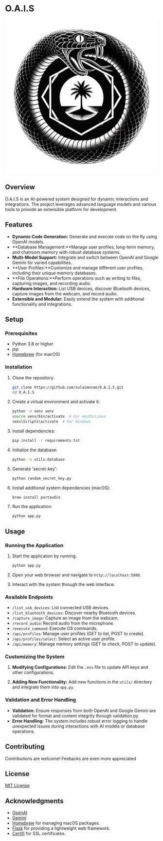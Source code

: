 # O.A.I.S

![O.A.I.S Logo](static/images/logo.png)

## Overview

O.A.I.S is an AI-powered system designed for dynamic interactions and integrations. The project leverages advanced language models and various tools to provide an extensible platform for development.

## Features

- **Dynamic Code Generation:** Generate and execute code on the fly using OpenAI models.
- **Database Management:**Manage user profiles, long-term memory, and chatroom memory with robust database systems.
- **Multi-Model Support:** Integrate and switch between OpenAI and Google Gemini for varied capabilities.
- **User Profiles:**Customize and manage different user profiles, including their unique memory databases.
- **File Operations:**Perform operations such as writing to files, capturing images, and recording audio.
- **Hardware Interaction:** List USB devices, discover Bluetooth devices, capture images from the webcam, and record audio.
- **Extensible and Modular:** Easily extend the system with additional functionality and integrations.

## Setup

### Prerequisites

- Python 3.8 or higher
- pip
- [Homebrew](https://brew.sh/) (for macOS)

### Installation

1. Clone the repository:

    ```sh
    git clone https://github.com/sulaimonao/O.A.I.S.git
    cd O.A.I.S
    ```

2. Create a virtual environment and activate it:

    ```sh
    python -m venv venv
    source venv/bin/activate  # For macOS/Linux
    venv\Scripts\activate  # For Windows
    ```

3. Install dependencies:

    ```sh
    pip install -r requirements.txt
    ```

4. Initialize the database:

    ```sh
    python -m utils.database
    ```

5. Generate 'secret-key':

    ```sh
    python random_secret_key.py
    ```

6. Install additional system dependencies (macOS):

    ```sh
    brew install portaudio
    ```

7. Run the application:

    ```sh
    python app.py
    ```

## Usage

### Running the Application

1. Start the application by running:

    ```sh
    python app.py
    ```

2. Open your web browser and navigate to `http://localhost:5000`.

3. Interact with the system through the web interface.

### Available Endpoints

- `/list_usb_devices`: List connected USB devices.
- `/list_bluetooth_devices`: Discover nearby Bluetooth devices.
- `/capture_image`: Capture an image from the webcam.
- `/record_audio`: Record audio from the microphone.
- `/execute_command`: Execute OS commands.
- `/api/profiles`: Manage user profiles (GET to list, POST to create).
- `/api/profiles/select`: Select an active user profile.
- `/api/memory`: Manage memory settings (GET to check, POST to update).

### Customizing the System

1. **Modifying Configurations:**
   Edit the `.env` file to update API keys and other configurations.


2. **Adding New Functionality:**
   Add new functions in the `utils/` directory and integrate them into `app.py`.

### Validation and Error Handling

- **Validation:** Ensure responses from both OpenAI and Google Gemini are validated for format and content integrity through validation.py.
- **Error Handling:** The system includes robust error logging to handle unexpected issues during interactions with AI models or database operations.

## Contributing

Contributions are welcome! Feebacks are even more appreciated

## License

[MIT License](LICENSE)

## Acknowledgments

- [OpenAI](https://www.openai.com/)
- [Gemini](https://www.gemini.google.com/)
- [Homebrew](https://brew.sh/) for managing macOS packages.
- [Flask](https://flask.palletsprojects.com/) for providing a lightweight web framework.
- [Certifi](https://pypi.org/project/certifi/) for SSL certificates.
